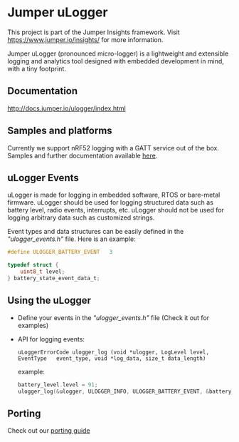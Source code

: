 # Jumper uLogger
This project is part of the Jumper Insights framework. Visit https://www.jumper.io/insights/ for more information.

Jumper uLogger (pronounced micro-logger) is a lightweight and extensible logging and analytics tool designed with embedded development in mind, with a tiny footprint.

## Documentation
http://docs.jumper.io/ulogger/index.html

## Samples and platforms
Currently we support nRF52 logging with a GATT service out of the box. Samples and further documentation available [here](https://github.com/Jumperr-labs/jumper-ulogger/tree/master/platforms/nrf52).

## uLogger Events
uLogger is made for logging in embedded software, RTOS or bare-metal firmware. uLogger should be used for logging structured data such as battery level, radio events, interrupts, etc. uLogger should not be used for logging arbitrary data such as customized strings.

Event types and data structures can be easily defined in the _"ulogger_events.h"_ file. Here is an example:
```c
#define ULOGGER_BATTERY_EVENT   3

typedef struct {
    uint8_t level;
} battery_state_event_data_t;
```

## Using the uLogger
- Define your events in the _"ulogger_events.h"_ file (Check it out for examples)
- API for logging events:
  
  `uLoggerErrorCode ulogger_log (void *ulogger, LogLevel level, EventType 	event_type, void *log_data, size_t data_length)`
  
  example:
  ```c
  battery_level.level = 91;
  ulogger_log(&ulogger, ULOGGER_INFO, ULOGGER_BATTERY_EVENT, &battery_level, 1);
  ```

## Porting
Check out our [porting guide](https://github.com/Jumperr-labs/jumper-ulogger/blob/master/porting.md)
